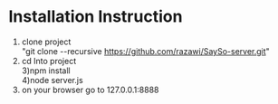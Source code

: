 
# Installation Instruction
1) clone project  
  "git clone --recursive https://github.com/razawi/SaySo-server.git"
2) cd Into project  
3)npm install  
4)node server.js  
5) on your browser go to 127.0.0.1:8888  


